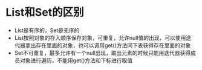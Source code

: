 # List和Set的区别
- List是有序的，Set是无序的
- List按照对象的存入顺序保存对象，可重复，允许null值的出现，可以使用迭代器拿出存在里面的对象，也可以调用get()方法同下表获得存在里面的对象
- Set不可重复，最多允许有一个null出现，取出元素的时候只能用迭代器获得成员对象进行遍历，不能用get()方法和下标进行取值